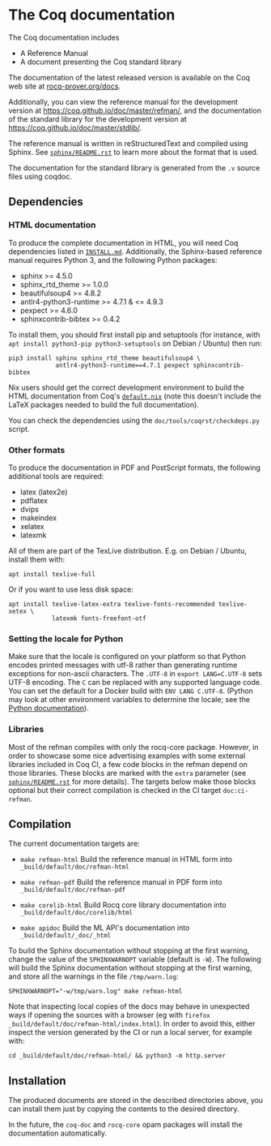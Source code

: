 The Coq documentation
=====================

The Coq documentation includes

- A Reference Manual
- A document presenting the Coq standard library

The documentation of the latest released version is available on the Coq
web site at [rocq-prover.org/docs](https://rocq-prover.org/docs).

Additionally, you can view the reference manual for the development version
at <https://coq.github.io/doc/master/refman/>, and the documentation of the
standard library for the development version at
<https://coq.github.io/doc/master/stdlib/>.

The reference manual is written in reStructuredText and compiled
using Sphinx. See [`sphinx/README.rst`](sphinx/README.rst)
to learn more about the format that is used.

The documentation for the standard library is generated from
the `.v` source files using coqdoc.

Dependencies
------------

### HTML documentation

To produce the complete documentation in HTML, you will need Coq dependencies
listed in [`INSTALL.md`](../INSTALL.md). Additionally, the Sphinx-based
reference manual requires Python 3, and the following Python packages:

  - sphinx >= 4.5.0
  - sphinx_rtd_theme >= 1.0.0
  - beautifulsoup4 >= 4.8.2
  - antlr4-python3-runtime >= 4.7.1 & <= 4.9.3
  - pexpect >= 4.6.0
  - sphinxcontrib-bibtex >= 0.4.2

To install them, you should first install pip and setuptools (for instance,
with `apt install python3-pip python3-setuptools` on Debian / Ubuntu) then run:

    pip3 install sphinx sphinx_rtd_theme beautifulsoup4 \
                 antlr4-python3-runtime==4.7.1 pexpect sphinxcontrib-bibtex

Nix users should get the correct development environment to build the
HTML documentation from Coq's [`default.nix`](../default.nix) (note this
doesn't include the LaTeX packages needed to build the full documentation).

You can check the dependencies using the `doc/tools/coqrst/checkdeps.py` script.

### Other formats

To produce the documentation in PDF and PostScript formats, the following
additional tools are required:

  - latex (latex2e)
  - pdflatex
  - dvips
  - makeindex
  - xelatex
  - latexmk

All of them are part of the TexLive distribution. E.g. on Debian / Ubuntu,
install them with:

    apt install texlive-full

Or if you want to use less disk space:

    apt install texlive-latex-extra texlive-fonts-recommended texlive-xetex \
                latexmk fonts-freefont-otf

### Setting the locale for Python

Make sure that the locale is configured on your platform so that Python encodes
printed messages with utf-8 rather than generating runtime exceptions
for non-ascii characters.  The `.UTF-8` in `export LANG=C.UTF-8` sets UTF-8 encoding.
The `C` can be replaced with any supported language code.  You can set the default
for a Docker build with `ENV LANG C.UTF-8`.  (Python may look at other
environment variables to determine the locale; see the
[Python documentation](https://docs.python.org/3/library/locale.html#locale.getdefaultlocale)).

### Libraries

Most of the refman compiles with only the rocq-core package.
However, in order to showcase some nice advertising
examples with some external libraries included in Coq CI, a few code
blocks in the refman depend on those libraries. These blocks are
marked with the `extra` parameter (see
[`sphinx/README.rst`](sphinx/README.rst) for more details). The
targets below make those blocks optional but their correct compilation
is checked in the CI target `doc:ci-refman`.

Compilation
-----------

The current documentation targets are:

- `make refman-html`
  Build the reference manual in HTML form into `_build/default/doc/refman-html`

- `make refman-pdf`
  Build the reference manual in PDF form into `_build/default/doc/refman-pdf`

- `make corelib-html`
  Build Rocq core library documentation into `_build/default/doc/corelib/html`

- `make apidoc`
  Build the ML API's documentation into `_build/default/_doc/_html`

To build the Sphinx documentation without stopping at the first
warning, change the value of the `SPHINXWARNOPT` variable (default is
`-W`). The following will build the Sphinx documentation without
stopping at the first warning, and store all the warnings in the file
`/tmp/warn.log`:

```
SPHINXWARNOPT="-w/tmp/warn.log" make refman-html
```

Note that inspecting local copies of the docs may behave in unexpected ways if
opening the sources with a browser (eg with `firefox
_build/default/doc/refman-html/index.html`). In order to avoid this, either
inspect the version generated by the CI or run a local server, for example
with:
```
cd _build/default/doc/refman-html/ && python3 -m http.server
```

Installation
------------

The produced documents are stored in the described directories above,
you can install them just by copying the contents to the desired
directory.

In the future, the `coq-doc` and `rocq-core` opam packages will
install the documentation automatically.
